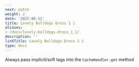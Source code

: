 ```yaml
---
next: patch
weight: 2
date: '2025-06-12'
title: Lovely Bulldogs Dress 1 1
aliases:
- /docs/lovely-bulldogs-dress_1_1/
description: ''
linkTitle: Lovely Bulldogs Dress 1 1
type: docs
---
```


Always pass implicit/soft tags into the `CacheHandler.get` method

